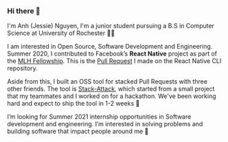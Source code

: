 ### Hi there 👋 

<!--
**jessieAnhNguyen/jessieAnhNguyen** is a ✨ _special_ ✨ repository because its `README.md` (this file) appears on your GitHub profile.

Here are some ideas to get you started:

- 🔭 I’m currently working on ...
- 🌱 I’m currently learning ...
- 👯 I’m looking to collaborate on ...
- 🤔 I’m looking for help with ...
- 💬 Ask me about ...
- 📫 How to reach me: ...
- 😄 Pronouns: ...
- ⚡ Fun fact: ...
-->

I'm Anh (Jessie) Nguyen, I'm a junior student pursuing a B.S in Computer Science at University of Rochester :woman_technologist:

I am interested in Open Source, Software Development and Engineering. Summer 2020, I contributed to Facebook’s **React Native** project as part of the [MLH Fellowship](https://fellowship.mlh.io/). This is the [Pull Request](https://github.com/react-native-community/cli/pull/1246) I made on the React Native CLI repository.

Aside from this, I built an OSS tool for stacked Pull Requests with three other friends. The tool is [Stack-Attack](https://github.com/taneliang/stack-attack), which started from a small project that my teammates and I worked on for a hackathon. We've been working hard and expect to ship the tool in 1-2 weeks :rocket:

I’m looking for Summer 2021 internship opportunities in Software development and engineering. I’m interested in solving problems and building software that impact people around me :raised_hands: 
